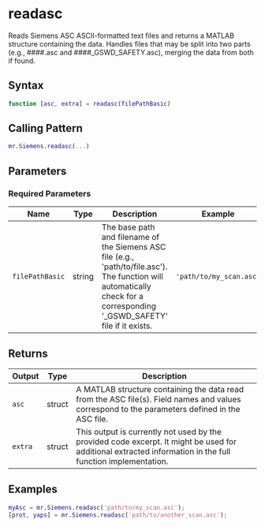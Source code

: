 # readasc

Reads Siemens ASC ASCII-formatted text files and returns a MATLAB structure containing the data.  Handles files that may be split into two parts (e.g., ####.asc and ####_GSWD_SAFETY.asc), merging the data from both if found.

## Syntax

```matlab
function [asc, extra] = readasc(filePathBasic)
```

## Calling Pattern

```matlab
mr.Siemens.readasc(...)
```

## Parameters

### Required Parameters

| Name | Type | Description | Example | Units |
|------|------|-------------|---------|-------|
| `filePathBasic` | string | The base path and filename of the Siemens ASC file (e.g., 'path/to/file.asc'). The function will automatically check for a corresponding '_GSWD_SAFETY' file if it exists. | `'path/to/my_scan.asc'` |  |

## Returns

| Output | Type | Description |
|--------|------|-------------|
| `asc` | struct | A MATLAB structure containing the data read from the ASC file(s). Field names and values correspond to the parameters defined in the ASC file. |
| `extra` | struct | This output is currently not used by the provided code excerpt.  It might be used for additional extracted information in the full function implementation. |

## Examples

```matlab
myAsc = mr.Siemens.readasc('path/to/my_scan.asc');
[prot, yaps] = mr.Siemens.readasc('path/to/another_scan.asc');
```

